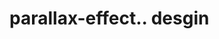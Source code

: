 # parallax-effect.. desgin                                                                                                                                                                                                                                                          
